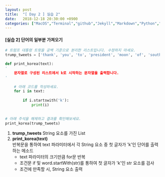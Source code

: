 ```yaml
---
layout: post
title:  "[ Day 2 ] 실습 2"
date:   2018-12-18 20:30:00 +0900
categories: ["MacOS","Terminal","github","Jekyll","Markdown","Python","Algorithm"]
---
```




#### [실습 2] 단어의 일부분 가져오기

```python
# 트럼프 대통령 트윗을 공백 기준으로 분리한 리스트입니다. 수정하지 마세요.
trump_tweets = ['thank', 'you', 'to', 'president', 'moon', 'of', 'south', 'korea', 'for', 'the', 'beautiful', 'welcoming', 'ceremony', 'it', 'will', 'always', 'be', 'remembered']

def print_korea(text):
'
    문자열로 구성된 리스트에서 k로 시작하는 문자열을 출력합니다.
'
    
    # 아래 코드를 작성하세요.
    for i in text:
        
        if i.startswith('k'):
            print(i)
    
    
# 아래 주석을 해제하고 결과를 확인해보세요.  
print_korea(trump_tweets)
```
1. __trump\_tweets__ String 요소를 가진 List
2. __print\_korea(text)__   
	반복문을 통하여 text 파라미터에서 각 String 요소 중 첫 글자가 'k'인 단어를 출력하는 메소드
	- text 파라미터의 크기만큼 for문 반복
	- 조건문 if 및 word.startWith(str)를 통하여 첫 글자가 'k'인 str 요소를 검사
	- 조건에 만족할 시, String 요소 출력